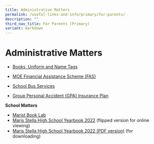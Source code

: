 ```yaml
---
title: Administrative Matters
permalink: /useful-links-and-info/primary/for-parents/
description: ""
third_nav_title: For Parents (Primary)
variant: markdown
---
```

# Administrative Matters

*   [Books, Uniform and Name Tags](/useful-links-and-info/primary/for-students/books-uniform-and-name-tags/)
*   [MOE Financial Assistance Scheme (FAS)](https://www.moe.gov.sg/financial-matters/financial-assistance)  
    
*   [School Bus Services](/useful-links-and-info/primary/for-students/school-bus-services/)
*   [Group Personal Accident (GPA) Insurance Plan](/useful-links-and-info/primary/for-students/group-personal-accident-gpa-insurance-plan-for-students/)


**School Matters**


*   [Marist Book Lab](/useful-links-and-info/primary/for-parents/marist-book-lab/)
*   [Maris Stella High School Yearbook 2022](https://online.fliphtml5.com/obrr/bzwk/) (flipped version for online viewing)
*   [Maris Stella High School Yearbook 2022 (PDF version)](https://drive.google.com/drive/folders/126p-CHw2Rki16iGKNCHDR4VSXLDrhjAo) (for downloading)